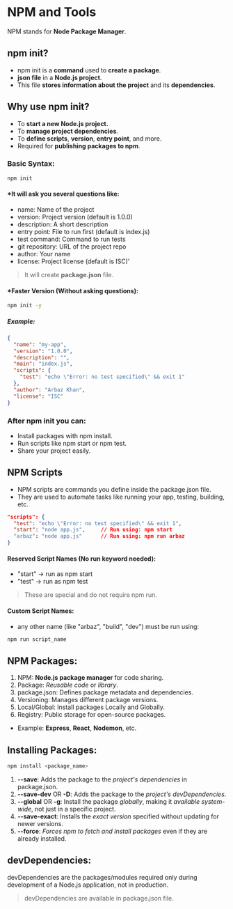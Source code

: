 # NPM and Tools
NPM stands for **Node Package Manager**.


## npm init?
* npm init is a **command** used to **create a package**.
* **json file** in a **Node.js project**. 
* This file **stores information about the project** and its **dependencies**.

## Why use npm init?
* To **start a new Node.js project.**
* To **manage project dependencies**.
* To **define scripts**, **version**, **entry point**, and more.
* Required for **publishing packages to npm**.


### Basic Syntax:
```bash
npm init
```

#### *It will ask you several questions like:
* name: Name of the project
* version: Project version (default is 1.0.0)
* description: A short description
* entry point: File to run first (default is index.js)
* test command: Command to run tests
* git repository: URL of the project repo
* author: Your name
* license: Project license (default is ISC)'

> It will create **package.json** file.


#### *Faster Version (Without asking questions):
```bash
npm init -y
```

##### Example:
```json
{
  "name": "my-app",
  "version": "1.0.0",
  "description": "",
  "main": "index.js",
  "scripts": {
    "test": "echo \"Error: no test specified\" && exit 1"
  },
  "author": "Arbaz Khan",
  "license": "ISC"
}
```

### After npm init you can:
* Install packages with npm install.
* Run scripts like npm start or npm test.
* Share your project easily.


## NPM Scripts
* NPM scripts are commands you define inside the package.json file.
* They are used to automate tasks like running your app, testing, building, etc.

```json
"scripts": {
  "test": "echo \"Error: no test specified\" && exit 1",
  "start": "node app.js",     // Run using: npm start
  "arbaz": "node app.js"      // Run using: npm run arbaz
}
```

#### Reserved Script Names (No run keyword needed):
* "start" → run as npm start
* "test" → run as npm test

> These are special and do not require npm run.

#### Custom Script Names:
* any other name (like "arbaz", "build", "dev") must be run using:

```bash
npm run script_name
```


## NPM Packages:
1. NPM: **Node.js package manager** for code sharing.
2. Package: *Reusable code* or *library*.
3. package.json: Defines package metadata and dependencies.
4. Versioning: Manages different package versions.
5. Local/Global: Install packages Locally and Globally.
6. Registry: Public storage for open-source packages.
* Example: **Express**, **React**, **Nodemon**, etc.

## Installing Packages:
```bash
npm install <package_name>
```

1. **--save**: Adds the package to the *project's dependencies* in package.json.
2. **--save-dev** OR **-D**: Adds the package to the *project's devDependencies*.
3. **--global** OR **-g**: Install the package *globally*, making it *available system-wide*, not just in a specific project.
4. **--save-exact**: Installs the *exact version* specified without updating for newer versions.
5. **--force**: *Forces npm to fetch and install packages* even if they are already installed.


## devDependencies:
devDependencies are the packages/modules required only during development of a Node.js application, not in production.

> devDependencies are available in package.json file.


